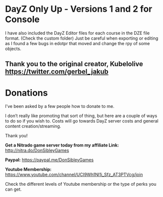 # DayZ Only Up - Versions 1 and 2 for Console
I have also included the DayZ Editor files for each course in the DZE file format. (Check the custom folder)
Just be careful when exporting or editing as I found a few bugs in edotpr that moved and change the rpy of some objects.

## Thank you to the original creator, Kubelolive https://twitter.com/gerbel_jakub

# Donations
I've been asked by a few people how to donate to me.

I don’t  really like promoting that sort of thing, but here are a couple of ways to do so if you wish to.
Costs will go towards DayZ server costs and general content creation/streaming.

Thank you!

**Get a Nitrado game server today from my affiliate Link:**
http://nitra.do/DonSibleyGames

**Paypal:**
https://paypal.me/DonSibleyGames

**Youtube Membership:**
https://www.youtube.com/channel/UCI9Wh1Nl1i_Sfz_AT3PTVcg/join

Check the different levels of Youtube membership or the type of perks you can get.
